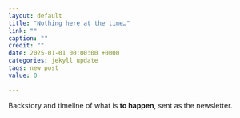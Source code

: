 ```yaml
---
layout: default
title: "Nothing here at the time…"
link: ""
caption: ""
credit: ""
date: 2025-01-01 00:00:00 +0000
categories: jekyll update
tags: new post
value: 0

---
```

Backstory and timeline of what is <b>to happen</b>, sent as the newsletter.
<!--<img src="https://maps.googleapis.com/maps/api/streetview?size=400x400&location=47.5763831,-122.4211769&fov=80&heading=70&pitch=0&key=[KEY]&signature=[SIG]" />-->
